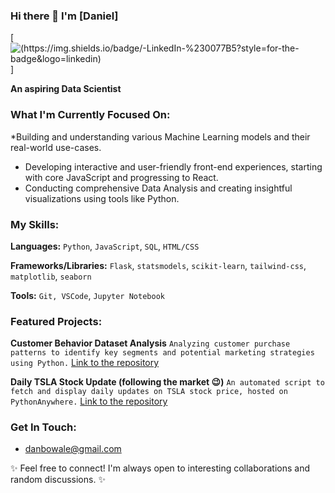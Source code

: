 ### Hi there 👋 I'm [Daniel]

[![(https://img.shields.io/badge/-LinkedIn-%230077B5?style=for-the-badge&logo=linkedin)](https://www.linkedin.com/in/daniel-sobowale/)]

**An aspiring Data Scientist**

### What I'm Currently Focused On:

*Building and understanding various Machine Learning models and their real-world use-cases.
* Developing interactive and user-friendly front-end experiences, starting with core JavaScript and progressing to React.
* Conducting comprehensive Data Analysis and creating insightful visualizations using tools like Python.


### My Skills:

**Languages:**
`Python`, `JavaScript`, `SQL`, `HTML/CSS`

**Frameworks/Libraries:**
`Flask`, `statsmodels`, `scikit-learn`, `tailwind-css`, `matplotlib`, `seaborn`

**Tools:**
`Git, VSCode`, `Jupyter Notebook`


### Featured Projects:

**Customer Behavior Dataset Analysis**
`Analyzing customer purchase patterns to identify key segments and potential marketing strategies using Python.`
[Link to the repository](https://github.com/bowale-os/https://github.com/bowale-os/Customer-Behavior-Dataset-Analysis)

**Daily TSLA Stock Update (following the market 😉)**
`An automated script to fetch and display daily updates on TSLA stock price, hosted on PythonAnywhere.`
[Link to the repository](https://github.com/bowale-os/https://github.com/bowale-os/Daily-Stock-Update)


### Get In Touch:

* <danbowale@gmail.com>

✨ Feel free to connect! I'm always open to interesting collaborations and random discussions. ✨
